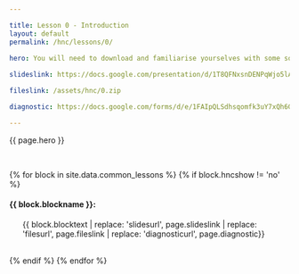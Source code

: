 ```yaml
---

title: Lesson 0 - Introduction
layout: default
permalink: /hnc/lessons/0/

hero: You will need to download and familiarise yourselves with some software if you are to continue with this course. Below are instructions on which resources we will use and what you should download.</p><p>(adapted from <a href="http://vknight.org/cfm/labsheets/01-variables-conditionals-loops/" target="_blank">here</a>)
    
slideslink: https://docs.google.com/presentation/d/1T8QFNxsnDENPqWjo5lABjKcEHENp_4v1tNL_WK4AZ9M/export/pdf

fileslink: /assets/hnc/0.zip

diagnostic: https://docs.google.com/forms/d/e/1FAIpQLSdhsqomfk3uY7xQh6G_khFeuy4TH-wN35P-TD3N70amCcrIsw/viewform?usp=sf_link

---
```


<p>{{ page.hero }}</p>
<br/>

{% for block in site.data.common_lessons %}
  {% if block.hncshow != 'no' %}
  <h4 id="{{ block.idtag }}">{{ block.blockname }}:</h4>
  <ul>
    {{ block.blocktext | replace: 'slidesurl', page.slideslink | replace: 'filesurl', page.fileslink | replace: 'diagnosticurl', page.diagnostic}}
  </ul>
  <br/>
  {% endif %}
{% endfor %}

<br/>
